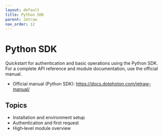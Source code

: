 ```yaml
---
layout: default
title: Python SDK
parent: Jetraw
nav_order: 12
---
```


# Python SDK

Quickstart for authentication and basic operations using the Python SDK. For a complete API reference and module documentation, use the official manual.

- Official manual (Python SDK): https://docs.dotphoton.com/jetraw-manual/

## Topics

- Installation and environment setup
- Authentication and first request
- High‑level module overview


